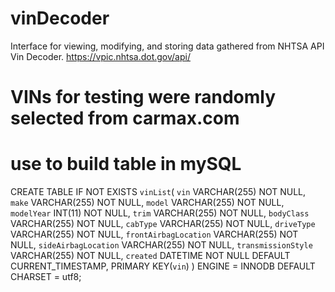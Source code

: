# vinDecoder
Interface for viewing, modifying, and storing data gathered from NHTSA API Vin Decoder.
https://vpic.nhtsa.dot.gov/api/

# VINs for testing were randomly selected from carmax.com

# use to build table in mySQL
 CREATE TABLE IF NOT EXISTS `vinList`(
     `vin` VARCHAR(255) NOT NULL, 
     `make` VARCHAR(255) NOT NULL, 
     `model` VARCHAR(255) NOT NULL, 
     `modelYear` INT(11) NOT NULL, 
     `trim` VARCHAR(255) NOT NULL, 
     `bodyClass` VARCHAR(255) NOT NULL, 
     `cabType` VARCHAR(255) NOT NULL, 
     `driveType` VARCHAR(255) NOT NULL, 
     `frontAirbagLocation` VARCHAR(255) NOT NULL, 
     `sideAirbagLocation` VARCHAR(255) NOT NULL, 
     `transmissionStyle` VARCHAR(255) NOT NULL, 
     `created` DATETIME NOT NULL DEFAULT CURRENT_TIMESTAMP, 
     PRIMARY KEY(`vin`) 
     ) ENGINE = INNODB DEFAULT CHARSET = utf8; 